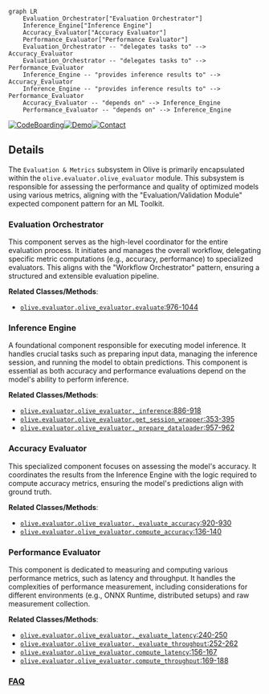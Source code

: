 ```mermaid
graph LR
    Evaluation_Orchestrator["Evaluation Orchestrator"]
    Inference_Engine["Inference Engine"]
    Accuracy_Evaluator["Accuracy Evaluator"]
    Performance_Evaluator["Performance Evaluator"]
    Evaluation_Orchestrator -- "delegates tasks to" --> Accuracy_Evaluator
    Evaluation_Orchestrator -- "delegates tasks to" --> Performance_Evaluator
    Inference_Engine -- "provides inference results to" --> Accuracy_Evaluator
    Inference_Engine -- "provides inference results to" --> Performance_Evaluator
    Accuracy_Evaluator -- "depends on" --> Inference_Engine
    Performance_Evaluator -- "depends on" --> Inference_Engine
```

[![CodeBoarding](https://img.shields.io/badge/Generated%20by-CodeBoarding-9cf?style=flat-square)](https://github.com/CodeBoarding/GeneratedOnBoardings)[![Demo](https://img.shields.io/badge/Try%20our-Demo-blue?style=flat-square)](https://www.codeboarding.org/demo)[![Contact](https://img.shields.io/badge/Contact%20us%20-%20contact@codeboarding.org-lightgrey?style=flat-square)](mailto:contact@codeboarding.org)

## Details

The `Evaluation & Metrics` subsystem in Olive is primarily encapsulated within the `olive.evaluator.olive_evaluator` module. This subsystem is responsible for assessing the performance and quality of optimized models using various metrics, aligning with the "Evaluation/Validation Module" expected component pattern for an ML Toolkit.

### Evaluation Orchestrator
This component serves as the high-level coordinator for the entire evaluation process. It initiates and manages the overall workflow, delegating specific metric computations (e.g., accuracy, performance) to specialized evaluators. This aligns with the "Workflow Orchestrator" pattern, ensuring a structured and extensible evaluation pipeline.


**Related Classes/Methods**:

- <a href="https://github.com/microsoft/Olive/blob/main/olive/evaluator/olive_evaluator.py#L976-L1044" target="_blank" rel="noopener noreferrer">`olive.evaluator.olive_evaluator.evaluate`:976-1044</a>


### Inference Engine
A foundational component responsible for executing model inference. It handles crucial tasks such as preparing input data, managing the inference session, and running the model to obtain predictions. This component is essential as both accuracy and performance evaluations depend on the model's ability to perform inference.


**Related Classes/Methods**:

- <a href="https://github.com/microsoft/Olive/blob/main/olive/evaluator/olive_evaluator.py#L886-L918" target="_blank" rel="noopener noreferrer">`olive.evaluator.olive_evaluator._inference`:886-918</a>
- <a href="https://github.com/microsoft/Olive/blob/main/olive/evaluator/olive_evaluator.py#L353-L395" target="_blank" rel="noopener noreferrer">`olive.evaluator.olive_evaluator.get_session_wrapper`:353-395</a>
- <a href="https://github.com/microsoft/Olive/blob/main/olive/evaluator/olive_evaluator.py#L957-L962" target="_blank" rel="noopener noreferrer">`olive.evaluator.olive_evaluator._prepare_dataloader`:957-962</a>


### Accuracy Evaluator
This specialized component focuses on assessing the model's accuracy. It coordinates the results from the Inference Engine with the logic required to compute accuracy metrics, ensuring the model's predictions align with ground truth.


**Related Classes/Methods**:

- <a href="https://github.com/microsoft/Olive/blob/main/olive/evaluator/olive_evaluator.py#L920-L930" target="_blank" rel="noopener noreferrer">`olive.evaluator.olive_evaluator._evaluate_accuracy`:920-930</a>
- <a href="https://github.com/microsoft/Olive/blob/main/olive/evaluator/olive_evaluator.py#L136-L140" target="_blank" rel="noopener noreferrer">`olive.evaluator.olive_evaluator.compute_accuracy`:136-140</a>


### Performance Evaluator
This component is dedicated to measuring and computing various performance metrics, such as latency and throughput. It handles the complexities of performance measurement, including considerations for different environments (e.g., ONNX Runtime, distributed setups) and raw measurement collection.


**Related Classes/Methods**:

- <a href="https://github.com/microsoft/Olive/blob/main/olive/evaluator/olive_evaluator.py#L240-L250" target="_blank" rel="noopener noreferrer">`olive.evaluator.olive_evaluator._evaluate_latency`:240-250</a>
- <a href="https://github.com/microsoft/Olive/blob/main/olive/evaluator/olive_evaluator.py#L252-L262" target="_blank" rel="noopener noreferrer">`olive.evaluator.olive_evaluator._evaluate_throughput`:252-262</a>
- <a href="https://github.com/microsoft/Olive/blob/main/olive/evaluator/olive_evaluator.py#L156-L167" target="_blank" rel="noopener noreferrer">`olive.evaluator.olive_evaluator.compute_latency`:156-167</a>
- <a href="https://github.com/microsoft/Olive/blob/main/olive/evaluator/olive_evaluator.py#L169-L188" target="_blank" rel="noopener noreferrer">`olive.evaluator.olive_evaluator.compute_throughput`:169-188</a>




### [FAQ](https://github.com/CodeBoarding/GeneratedOnBoardings/tree/main?tab=readme-ov-file#faq)